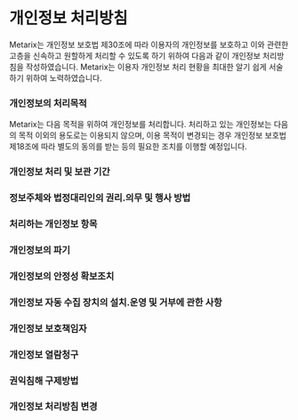 # 개인정보 처리방침
Metarix는 개인정보 보호법 제30조에 따라 이용자의 개인정보를 보호하고 이와 관련한 고층을 신속하고 원할하게 처리할 수 있도록 하기 위하여 다음과 같이 개인정보 처리방침을 작성하였습니다.
Metarix는 이용자 개인정보 처리 현황을 최대한 알기 쉽게 서술하기 위하여 노력하였습니다.


### 개인정보의 처리목적
Metarix는 다음 목적을 위하여 개인정보를 처리합니다. 
처리하고 있는 개인정보는 다음의 목적 이외의 용도로는 이용되지 않으며, 이용 목적이 변경되는 경우 개인정보 보호법 제18조에 따라 별도의 동의를 받는 등의 필요한 조치를 이행할 예정입니다.

### 개인정보 처리 및 보관 기간
### 정보주체와 법정대리인의 권리.의무 및 행사 방법
### 처리하는 개인정보 항목
### 개인정보의 파기
### 개인정보의 안정성 확보조치
### 개인정보 자동 수집 장치의 설치.운영 및 거부에 관한 사항
### 개인정보 보호책임자
### 개인정보 열람청구
### 권익침해 구제방법
### 개인정보 처리방침 변경
